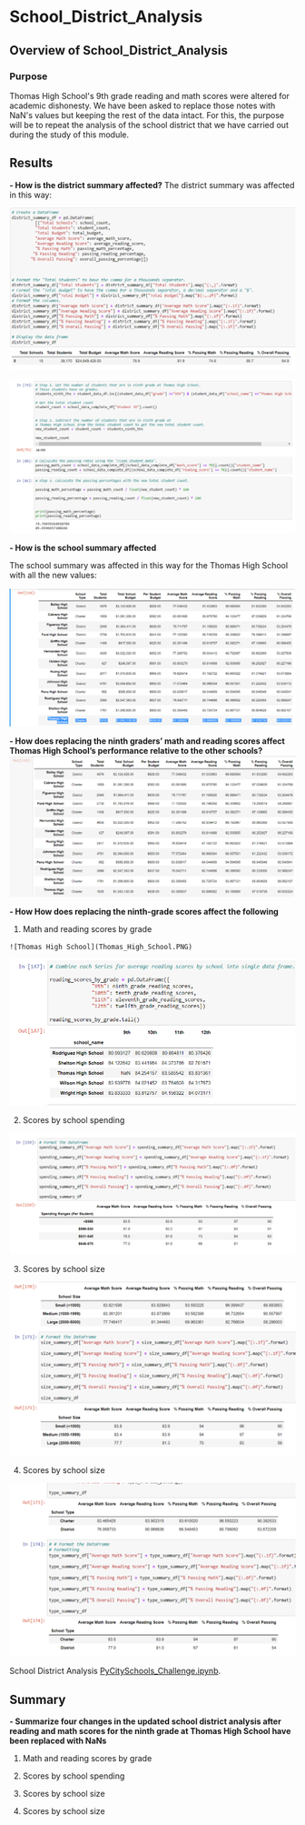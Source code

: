 # School_District_Analysis

## Overview of School_District_Analysis

### Purpose
Thomas High School's 9th grade reading and math scores were altered for academic dishonesty. We have been asked to replace those notes with NaN's values ​​but keeping the rest of the data intact. For this, the purpose will be to repeat the analysis of the school district that we have carried out during the study of this module. 


## Results


**- How is the district summary affected?**
  The district summary was affected in this way:

  ![District summary](District_summary.PNG)

  ![District_summary2](District_summary2.PNG)



**- How is the school summary affected**
   
   The school summary was affected in this way for the Thomas High School with all the new values:

   ![school_summary_affected](school_summary_affected.PNG)
 
 


**- How does replacing the ninth graders’ math and reading scores affect Thomas High School’s performance relative to the other schools?**
  ![Change](change.PNG)


 

**- How How does replacing the ninth-grade scores affect the following**
  
   1. Math and reading scores by grade
      
    ![Thomas High School](Thomas_High_School.PNG)


   ![Thomas High School2](Thomas_High_School2.PNG)



   2. Scores by school spending

   ![Spending](spending.PNG)


   3. Scores by school size

   ![Size](size.PNG)

   4. Scores by school size

   ![Type](type.PNG)
 
 


  School District Analysis [PyCitySchools_Challenge.ipynb](PyCitySchools_Challenge.ipynb).

 

## Summary

**- Summarize four changes in the updated school district analysis after reading and math scores for the ninth grade at Thomas High School have been replaced with NaNs**

 

1.  Math and reading scores by grade

2.	Scores by school spending

3.  Scores by school size

4.  Scores by school size
